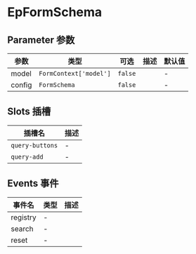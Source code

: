 # EpFormSchema
## Parameter 参数
| 参数 | 类型 | 可选 | 描述 | 默认值 |
| --- | --- | --- | --- | --- |
| model | `FormContext['model']` | `false` |  | -
| config | `FormSchema` | `false` |  | -
## Slots 插槽
| 插槽名 | 描述 |
|  ---  | --- |
| `query-buttons` | - |
| `query-add` | - |
## Events 事件
| 事件名 | 类型 |  描述 |
| --- | --- |  --- |
| registry | - |  |
| search | - |  |
| reset | - |  |
